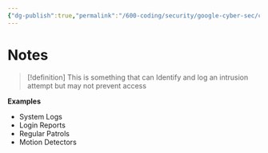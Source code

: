 ```yaml
---
{"dg-publish":true,"permalink":"/600-coding/security/google-cyber-sec/cybersec-security-controls-detective/","tags":["CyberSecurity"]}
---
```


# Notes
> [!definition] 
> This is something that can Identify and log an intrusion attempt but may not prevent access

**Examples**
- System Logs
- Login Reports
- Regular Patrols
- Motion Detectors




